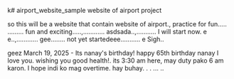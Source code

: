 k# airport_website_sample
website of airport project

so this will be a website that contain website of airport., practice for fun.....
.........
fun and exciting.....,............
asdsada..,...........
I will start now. e e..,............
gee........
not yet startedeee...........
e
Sigh..

geez
March 19, 2025 - Its nanay's birthday! happy 65th birthday nanay I love you. wishing you good health!. its 3:30 am here, may duty pako 6 am karon. I hope indi ko mag overtime. hay buhay. . .
...
..
